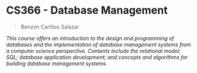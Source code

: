# CS366 - Database Management
> Benzon Carlitos Salazar

*This course offers an introduction to the design and programming of databases and the implementation of database management systems from a computer science perspective. Contents include the relational model; SQL; database application development; and concepts and algorithms for building database management systems.*
